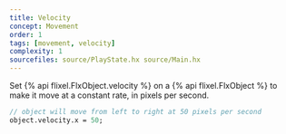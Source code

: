 ```yaml
---
title: Velocity
concept: Movement
order: 1
tags: [movement, velocity]
complexity: 1
sourcefiles: source/PlayState.hx source/Main.hx
---
```

Set {% api flixel.FlxObject.velocity %} on a {% api flixel.FlxObject %} to make it move at a constant rate, in pixels per second.

```haxe
// object will move from left to right at 50 pixels per second
object.velocity.x = 50;
```

